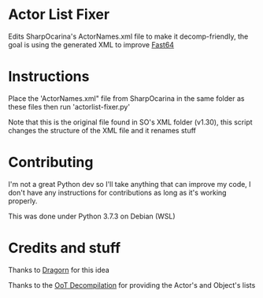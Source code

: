 # Actor List Fixer
Edits SharpOcarina's ActorNames.xml file to make it decomp-friendly, the goal is using the generated XML to improve [Fast64](https://github.com/fast-64/fast64)

# Instructions
Place the 'ActorNames.xml" file from SharpOcarina in the same folder as these files then run 'actorlist-fixer.py'

Note that this is the original file found in SO's XML folder (v1.30), this script changes the structure of the XML file and it renames stuff

# Contributing
I'm not a great Python dev so I'll take anything that can improve my code, I don't have any instructions for contributions as long as it's working properly.

This was done under Python 3.7.3 on Debian (WSL)

# Credits and stuff
Thanks to [Dragorn](https://github.com/Dragorn421/) for this idea

Thanks to the [OoT Decompilation](https://github.com/zeldaret/oot/) for providing the Actor's and Object's lists
